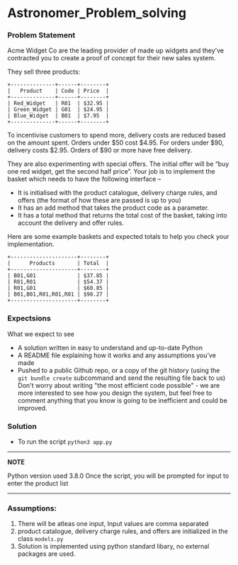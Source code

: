 # Astronomer_Problem_solving

### Problem Statement
Acme Widget Co are the leading provider of made up widgets and they’ve contracted you to
create a proof of concept for their new sales system.

They sell three products:

```
+--------------+------+--------+
|   Product    | Code | Price  |
+--------------+------+--------+
| Red_Widget   | R01  | $32.95 |
| Green_Widget | G01  | $24.95 |
| Blue_Widget  | B01  | $7.95  |
+--------------+------+--------+
```

To incentivise customers to spend more, delivery costs are reduced based on the amount
spent. Orders under $50 cost $4.95. For orders under $90, delivery costs $2.95. Orders of
$90 or more have free delivery.

They are also experimenting with special offers. The initial offer will be “buy one red widget,
get the second half price”.
Your job is to implement the basket which needs to have the following interface –
- It is initialised with the product catalogue, delivery charge rules, and offers (the format
of how these are passed is up to you)
- It has an add method that takes the product code as a parameter.
- It has a total method that returns the total cost of the basket, taking into account the
delivery and offer rules.

Here are some example baskets and expected totals to help you check your implementation.

```
+---------------------+--------+
|      Products       | Total  |
+---------------------+--------+
| B01,G01             | $37.85 |
| R01,R01             | $54.37 |
| R01,G01             | $60.85 |
| B01,B01,R01,R01,R01 | $98.27 |
+---------------------+--------+
```

### Expectsions 

What we expect to see

- A solution written in easy to understand and up-to-date Python
- A README file explaining how it works and any assumptions you’ve made
- Pushed to a public Github repo, or a copy of the git history (using the `git bundle
create` subcommand and send the resulting file back to us)
Don't worry about writing "the most efficient code possible" - we are more interested to see
how you design the system, but feel free to comment anything that you know is going to be
inefficient and could be improved.

### Solution 


- To run the script `python3 app.py`

---
**NOTE**

Python version used 3.8.0
Once the script, you will be prompted for input to enter the product list

---

### Assumptions:

1. There will be atleas one input, Input values are comma separated
2. product catalogue, delivery charge rules, and offers are initialized in the class `models.py`
3. Solution is implemented using python standard libary, no external packages are used.

